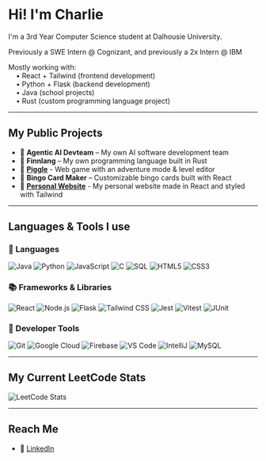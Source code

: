 # Hi! I'm Charlie 

I'm a 3rd Year Computer Science student at Dalhousie University. 

Previously a SWE Intern @ Cognizant, and previously a 2x Intern @ IBM

Mostly working with:  
&nbsp;&nbsp;&nbsp;&nbsp;• React + Tailwind (frontend development)  
&nbsp;&nbsp;&nbsp;&nbsp;• Python + Flask (backend development)  
&nbsp;&nbsp;&nbsp;&nbsp;• Java (school projects)  
&nbsp;&nbsp;&nbsp;&nbsp;• Rust (custom programming language project)

---

## My Public Projects

- 🤖 **Agentic AI Devteam** – My own AI software development team
- 🐶 **Finnlang** – My own programming language built in Rust
- 🐽 **[Piggle](https://charlieiq.github.io/piggle/)** - Web game with an adventure mode & level editor
- 🎲 **Bingo Card Maker** – Customizable bingo cards built with React
- 👤 **[Personal Website](https://charlieiq.github.io/charlie-mclaughlin/)** - My personal website made in React and styled with Tailwind
---

## Languages & Tools I use

### 🧾 Languages  
![Java](https://img.shields.io/badge/-Java-007396?logo=java&logoColor=white&style=flat)
![Python](https://img.shields.io/badge/-Python-3776AB?logo=python&logoColor=white&style=flat)
![JavaScript](https://img.shields.io/badge/-JavaScript-F7DF1E?logo=javascript&logoColor=black&style=flat)
![C](https://img.shields.io/badge/-C-00599C?logo=c&logoColor=white&style=flat)
![SQL](https://img.shields.io/badge/-SQL-4479A1?logo=postgresql&logoColor=white&style=flat)
![HTML5](https://img.shields.io/badge/-HTML5-E34F26?logo=html5&logoColor=white&style=flat)
![CSS3](https://img.shields.io/badge/-CSS3-1572B6?logo=css3&logoColor=white&style=flat)

### 📚 Frameworks & Libraries  
![React](https://img.shields.io/badge/-React-61DAFB?logo=react&logoColor=black&style=flat)
![Node.js](https://img.shields.io/badge/-Node.js-339933?logo=node.js&logoColor=white&style=flat)
![Flask](https://img.shields.io/badge/-Flask-000000?logo=flask&logoColor=white&style=flat)
![Tailwind CSS](https://img.shields.io/badge/-Tailwind_CSS-38B2AC?logo=tailwind-css&logoColor=white&style=flat)
![Jest](https://img.shields.io/badge/-Jest-C21325?logo=jest&logoColor=white&style=flat)
![Vitest](https://img.shields.io/badge/-Vitest-6E9F18?logo=vitest&logoColor=white&style=flat)
![JUnit](https://img.shields.io/badge/-JUnit-25A162?logo=java&logoColor=white&style=flat)

### 🧰 Developer Tools  
![Git](https://img.shields.io/badge/-Git-F05032?logo=git&logoColor=white&style=flat)
![Google Cloud](https://img.shields.io/badge/-Google_Cloud-4285F4?logo=google-cloud&logoColor=white&style=flat)
![Firebase](https://img.shields.io/badge/-Firebase-FFCA28?logo=firebase&logoColor=black&style=flat)
![VS Code](https://img.shields.io/badge/-VS_Code-007ACC?logo=visual-studio-code&logoColor=white&style=flat)
![IntelliJ](https://img.shields.io/badge/-IntelliJ_IDEA-000000?logo=intellij-idea&logoColor=white&style=flat)
![MySQL](https://img.shields.io/badge/-MySQL-4479A1?logo=mysql&logoColor=white&style=flat)

---

## My Current LeetCode Stats
![LeetCode Stats](https://leetcard.jacoblin.cool/charlie_mcl?theme=light&font=Montserrat&ext=contest)

---

## Reach Me

- 💼 [LinkedIn](https://www.linkedin.com/in/charlie-mclaughlin-s13/)

